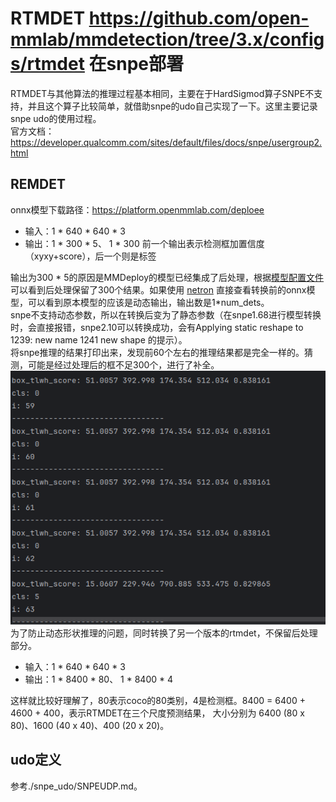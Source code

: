 # RTMDET https://github.com/open-mmlab/mmdetection/tree/3.x/configs/rtmdet 在snpe部署

RTMDET与其他算法的推理过程基本相同，主要在于HardSigmod算子SNPE不支持，并且这个算子比较简单，就借助snpe的udo自己实现了一下。这里主要记录snpe udo的使用过程。  
官方文档：https://developer.qualcomm.com/sites/default/files/docs/snpe/usergroup2.html

## REMDET
onnx模型下载路径：https://platform.openmmlab.com/deploee
* 输入：1 * 640 * 640 * 3  
* 输出：1 * 300 * 5、   1 * 300 前一个输出表示检测框加置信度（xyxy+score），后一个则是标签  

输出为300 * 5的原因是MMDeploy的模型已经集成了后处理，根据[模型配置文件](https://platform.openmmlab.com/deploee/onnx-detail?search=rtm%20static&tag=&page=1)可以看到后处理保留了300个结果。如果使用 [netron](https://netron.app/)  直接查看转换前的onnx模型，可以看到原本模型的应该是动态输出，输出数是1*num_dets。  
snpe不支持动态参数，所以在转换后变为了静态参数（在snpe1.68进行模型转换时，会直接报错，snpe2.10可以转换成功，会有Applying static reshape to 1239: new name 1241 new shape 的提示）。  
将snpe推理的结果打印出来，发现前60个左右的推理结果都是完全一样的。猜测，可能是经过处理后的框不足300个，进行了补全。  
![p1](res/p1.png)  
为了防止动态形状推理的问题，同时转换了另一个版本的rtmdet，不保留后处理部分。  
* 输入：1 * 640 * 640 * 3  
* 输出：1 * 8400 * 80、  1 * 8400 * 4  

这样就比较好理解了，80表示coco的80类别，4是检测框。8400 = 6400 + 4600 + 400，表示RTMDET在三个尺度预测结果，  大小分别为 6400 (80 x 80)、1600 (40 x 40)、400 (20 x 20)。  


## udo定义
参考./snpe_udo/SNPEUDP.md。


